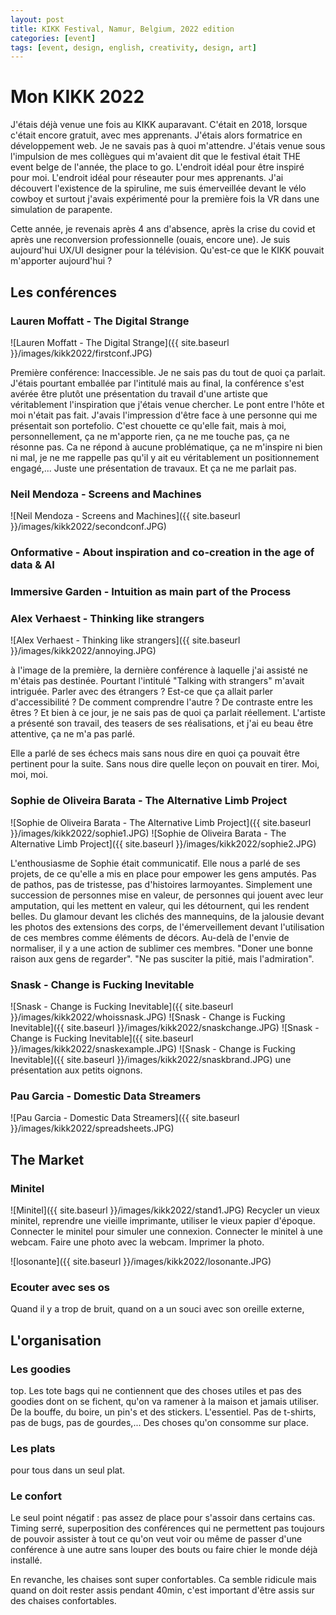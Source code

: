 ```yaml
---
layout: post
title: KIKK Festival, Namur, Belgium, 2022 edition
categories: [event]
tags: [event, design, english, creativity, design, art]
---
```


# Mon KIKK 2022

J'étais déjà venue une fois au KIKK auparavant. C'était en 2018, lorsque c'était encore gratuit, avec mes apprenants. J'étais alors formatrice en développement web. Je ne savais pas à quoi m'attendre. J'étais venue sous l'impulsion de mes collègues qui m'avaient dit que le festival était THE event belge de l'année, the place to go. L'endroit idéal pour être inspiré pour moi. L'endroit idéal pour réseauter pour mes apprenants. J'ai découvert l'existence de la spiruline, me suis émerveillée devant le vélo cowboy et surtout j'avais expérimenté pour la première fois la VR dans une simulation de parapente.

Cette année, je revenais après 4 ans d'absence, après la crise du covid et après une reconversion professionnelle (ouais, encore une). Je suis aujourd'hui UX/UI designer pour la télévision. Qu'est-ce que le KIKK pouvait m'apporter aujourd'hui ?

## Les conférences

### Lauren Moffatt - The Digital Strange

![Lauren Moffatt - The Digital Strange]({{ site.baseurl }}/images/kikk2022/firstconf.JPG)

Première conférence: Inaccessible. Je ne sais pas du tout de quoi ça parlait. J'étais pourtant emballée par l'intitulé mais au final, la conférence s'est avérée être plutôt une présentation du travail d'une artiste que véritablement l'inspiration que j'étais venue chercher. Le pont entre l'hôte et moi n'était pas fait. J'avais l'impression d'être face à une personne qui me présentait son portefolio. C'est chouette ce qu'elle fait, mais à moi, personnellement, ça ne m'apporte rien, ça ne me touche pas, ça ne résonne pas. Ca ne répond à aucune problématique, ça ne m'inspire ni bien ni mal, je ne me rappelle pas qu'il y ait eu véritablement un positionnement engagé,... Juste une présentation de travaux. Et ça ne me parlait pas.

### Neil Mendoza - Screens and Machines
![Neil Mendoza - Screens and Machines]({{ site.baseurl }}/images/kikk2022/secondconf.JPG)

### Onformative - About inspiration and co-creation in the age of data & AI

### Immersive Garden - Intuition as main part of the Process

### Alex Verhaest - Thinking like strangers

![Alex Verhaest - Thinking like strangers]({{ site.baseurl }}/images/kikk2022/annoying.JPG)

à l'image de la première, la dernière conférence à laquelle j'ai assisté ne m'étais pas destinée. Pourtant l'intitulé "Talking with strangers" m'avait intriguée. Parler avec des étrangers ? Est-ce que ça allait parler d'accessibilité ? De comment comprendre l'autre ? De contraste entre les êtres ? Et bien à ce jour, je ne sais pas de quoi ça parlait réellement. L'artiste a présenté son travail, des teasers de ses réalisations, et j'ai eu beau être attentive, ça ne m'a pas parlé. 

Elle a parlé de ses échecs mais sans nous dire en quoi ça pouvait être pertinent pour la suite. Sans nous dire quelle leçon on pouvait en tirer. Moi, moi, moi.

### Sophie de Oliveira Barata - The Alternative Limb Project

![Sophie de Oliveira Barata - The Alternative Limb Project]({{ site.baseurl }}/images/kikk2022/sophie1.JPG)
![Sophie de Oliveira Barata - The Alternative Limb Project]({{ site.baseurl }}/images/kikk2022/sophie2.JPG)

L'enthousiasme de Sophie était communicatif. Elle nous a parlé de ses projets, de ce qu'elle a mis en place pour empower les gens amputés. Pas de pathos, pas de tristesse, pas d'histoires larmoyantes. Simplement une succession de personnes mise en valeur, de personnes qui jouent avec leur amputation, qui les mettent en valeur, qui les détournent, qui les rendent belles. Du glamour devant les clichés des mannequins, de la jalousie devant les photos des extensions des corps, de l'émerveillement devant l'utilisation de ces membres comme éléments de décors. Au-delà de l'envie de normaliser, il y a une action de sublimer ces membres. "Doner une bonne raison aux gens de regarder". "Ne pas susciter la pitié, mais l'admiration".

### Snask - Change is Fucking Inevitable
![Snask - Change is Fucking Inevitable]({{ site.baseurl }}/images/kikk2022/whoissnask.JPG)
![Snask - Change is Fucking Inevitable]({{ site.baseurl }}/images/kikk2022/snaskchange.JPG)
![Snask - Change is Fucking Inevitable]({{ site.baseurl }}/images/kikk2022/snaskexample.JPG)
![Snask - Change is Fucking Inevitable]({{ site.baseurl }}/images/kikk2022/snaskbrand.JPG)
une présentation aux petits oignons.



### Pau Garcia - Domestic Data Streamers
![Pau Garcia - Domestic Data Streamers]({{ site.baseurl }}/images/kikk2022/spreadsheets.JPG)



## The Market

### Minitel
![Minitel]({{ site.baseurl }}/images/kikk2022/stand1.JPG)
Recycler un vieux minitel, reprendre une vieille imprimante, utiliser le vieux papier d'époque. Connecter le minitel pour simuler une connexion. Connecter le minitel à une webcam. Faire une photo avec la webcam. Imprimer la photo. 

![losonante]({{ site.baseurl }}/images/kikk2022/losonante.JPG)

### Ecouter avec ses os

Quand il y a trop de bruit, quand on a un souci avec son oreille externe,

## L'organisation

### Les goodies

top. Les tote bags qui ne contiennent que des choses utiles et pas des goodies dont on se fichent, qu'on va ramener à la maison et jamais utiliser. De la bouffe, du boire, un pin's et des stickers. L'essentiel. Pas de t-shirts, pas de bugs, pas de gourdes,... Des choses qu'on consomme sur place.

### Les plats 

pour tous dans un seul plat. 

### Le confort

Le seul point négatif : pas assez de place pour s'assoir dans certains cas. Timing serré, superposition des conférences qui ne permettent pas toujours de pouvoir assister à tout ce qu'on veut voir ou même de passer d'une conférence à une autre sans louper des bouts ou faire chier le monde déjà installé.

En revanche, les chaises sont super confortables. Ca semble ridicule mais quand on doit rester assis pendant 40min, c'est important d'être assis sur des chaises confortables.
